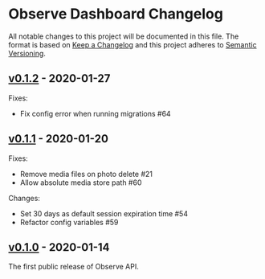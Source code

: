 # Observe Dashboard Changelog

All notable changes to this project will be documented in this file. The format is based on [Keep a Changelog](http://keepachangelog.com/) and this project adheres to [Semantic Versioning](http://semver.org/).

## [v0.1.2] - 2020-01-27

Fixes:

- Fix config error when running migrations #64

[v0.1.2]: https://github.com/developmentseed/observe-api/compare/v0.1.1...v0.1.2

## [v0.1.1] - 2020-01-20

Fixes:

- Remove media files on photo delete #21
- Allow absolute media store path #60 

Changes:

- Set 30 days as default session expiration time #54
- Refactor config variables #59

[v0.1.1]: https://github.com/developmentseed/observe-api/compare/v0.1.0...v0.1.1


## [v0.1.0] - 2020-01-14

The first public release of Observe API.

[v0.1.0]: https://github.com/developmentseed/observe-api/compare/f5fe7a49de7ed481dcf0dc47142810636266c971...v0.1.0
